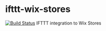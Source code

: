 # ifttt-wix-stores
[![Build Status](https://travis-ci.org/tombigel/ifttt-wix-stores.svg)](https://travis-ci.org/tombigel/ifttt-wix-stores)
IFTTT integration to Wix Stores
